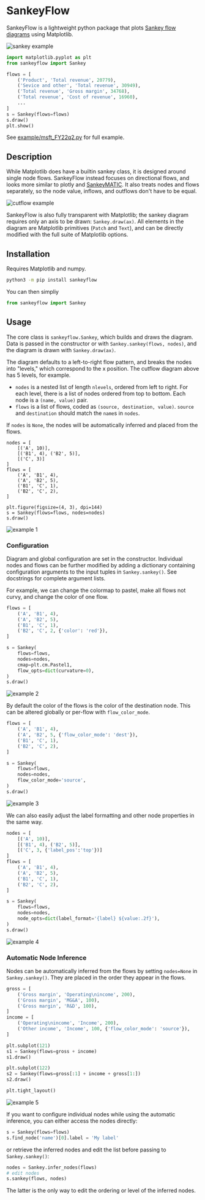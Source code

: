 # SankeyFlow

SankeyFlow is a lightweight python package that plots [Sankey flow diagrams](https://en.wikipedia.org/wiki/Sankey_diagram) using Matplotlib.

![sankey example](example/msft_FY22q2.png)

```py
import matplotlib.pyplot as plt
from sankeyflow import Sankey

flows = [
    ('Product', 'Total revenue', 20779),
    ('Sevice and other', 'Total revenue', 30949),
    ('Total revenue', 'Gross margin', 34768),
    ('Total revenue', 'Cost of revenue', 16960),
    ...
]
s = Sankey(flows=flows)
s.draw()
plt.show()
```
See [example/msft_FY22q2.py](example/msft_FY22q2.py) for full example.

## Description

While Matplotlib does have a builtin sankey class, it is designed around single node flows. SankeyFlow instead focuses on directional flows, and looks more similar to plotly and [SankeyMATIC](https://sankeymatic.com/). It also treats nodes and flows separately, so the node value, inflows, and outflows don't have to be equal.

![cutflow example](example/cutflow.png)

SankeyFlow is also fully transparent with Matplotlib; the sankey diagram requires only an axis to be drawn: `Sankey.draw(ax)`. All elements in the diagram are Matplotlib primitives (`Patch` and `Text`), and can be directly modified with the full suite of Matplotlib options.

## Installation

Requires Matplotlib and numpy.
```bash
python3 -m pip install sankeyflow
```
You can then simpliy
```py
from sankeyflow import Sankey
```

## Usage

The core class is `sankeyflow.Sankey`, which builds and draws the diagram. Data is passed in the constructor or with `Sankey.sankey(flows, nodes)`, and the diagram is drawn with `Sankey.draw(ax)`.

The diagram defaults to a left-to-right flow pattern, and breaks the nodes into "levels," which correspond to the x position. The cutflow diagram above has 5 levels, for example.

- `nodes` is a nested list of length `nlevels`, ordered from left to right. For each level, there is a list of nodes ordered from top to bottom. Each node is a `(name, value)` pair.
- `flows` is a list of flows, coded as `(source, destination, value)`. `source` and `destination` should match the `name`s in `nodes`.

If `nodes` is `None`, the nodes will be automatically inferred and placed from the flows.

```
nodes = [
    [('A', 10)],
    [('B1', 4), ('B2', 5)],
    [('C', 3)]
]
flows = [
    ('A', 'B1', 4),
    ('A', 'B2', 5),
    ('B1', 'C', 1),
    ('B2', 'C', 2),
] 

plt.figure(figsize=(4, 3), dpi=144)
s = Sankey(flows=flows, nodes=nodes)
s.draw()
```

![example 1](example/readme_1.png)

### Configuration

Diagram and global configuration are set in the constructor. Individual nodes and flows can be further modified by adding a dictionary containing configuration arguments to the input tuples in `Sankey.sankey()`. See docstrings for complete argument lists. 

For example, we can change the colormap to pastel, make all flows not curvy, and change the color of one flow.
```py
flows = [
    ('A', 'B1', 4),
    ('A', 'B2', 5),
    ('B1', 'C', 1),
    ('B2', 'C', 2, {'color': 'red'}),
] 

s = Sankey(
    flows=flows,
    nodes=nodes,
    cmap=plt.cm.Pastel1,
    flow_opts=dict(curvature=0),
)
s.draw()
```

![example 2](example/readme_2.png)

By default the color of the flows is the color of the destination node. This can be altered globally or per-flow with `flow_color_mode`. 
```py
flows = [
    ('A', 'B1', 4),
    ('A', 'B2', 5, {'flow_color_mode': 'dest'}),
    ('B1', 'C', 1),
    ('B2', 'C', 2),
] 

s = Sankey(
    flows=flows,
    nodes=nodes,
    flow_color_mode='source',
)
s.draw()
```

![example 3](example/readme_3.png)

We can also easily adjust the label formatting and other node properties in the same way.
```py
nodes = [
    [('A', 10)],
    [('B1', 4), ('B2', 5)],
    [('C', 3, {'label_pos':'top'})]
]
flows = [
    ('A', 'B1', 4),
    ('A', 'B2', 5),
    ('B1', 'C', 1),
    ('B2', 'C', 2),
] 

s = Sankey(
    flows=flows,
    nodes=nodes,
    node_opts=dict(label_format='{label} ${value:.2f}'),
)
s.draw()
```

![example 4](example/readme_4.png)

### Automatic Node Inference

Nodes can be automatically inferred from the flows by setting `nodes=None` in `Sankey.sankey()`. They are placed in the order they appear in the flows.

```py
gross = [
    ('Gross margin', 'Operating\nincome', 200),
    ('Gross margin', 'MG&A', 100), 
    ('Gross margin', 'R&D', 100), 
]
income = [
    ('Operating\nincome', 'Income', 200),
    ('Other income', 'Income', 100, {'flow_color_mode': 'source'}),
]

plt.subplot(121)
s1 = Sankey(flows=gross + income)
s1.draw()

plt.subplot(122)
s2 = Sankey(flows=gross[:1] + income + gross[1:])
s2.draw()

plt.tight_layout()
```

![example 5](example/readme_5.png)

If you want to configure individual nodes while using the automatic inference, you can either access the nodes directly:
```py
s = Sankey(flows=flows)
s.find_node('name')[0].label = 'My label'
```
or retrieve the inferred nodes and edit the list before passing to `Sankey.sankey()`:
```py
nodes = Sankey.infer_nodes(flows)
# edit nodes
s.sankey(flows, nodes)
```
The latter is the only way to edit the ordering or level of the inferred nodes.